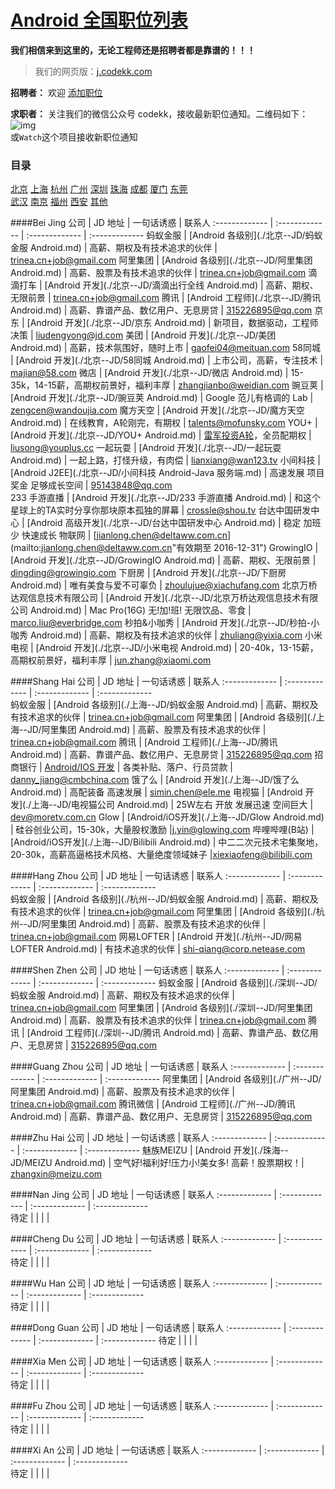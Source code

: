 [Android 全国职位列表 ](http://j.codekk.com)
==========  
**我们相信来到这里的，无论工程师还是招聘者都是靠谱的！！！**  

> 我们的网页版：[j.codekk.com](http://j.codekk.com)

**招聘者：** 欢迎 [添加职位](https://github.com/android-cn/android-jobs/wiki/%E5%A6%82%E4%BD%95%E6%B7%BB%E5%8A%A0%E8%81%8C%E4%BD%8D%E5%8F%8A%E5%86%85%E5%AE%B9%E8%A7%84%E8%8C%83 "查看职位添加步骤和规范")  

**求职者：**  关注我们的微信公众号 codekk，接收最新职位通知。二维码如下：  
 ![img](http://p.codekk.com/images/weixin-codekk-160.jpg)  
 或`Watch`这个项目接收新职位通知  

### 目录
[北京](http://j.codekk.com/city/beijing)  [上海](http://j.codekk.com/city/shanghai)  [杭州](http://j.codekk.com/city/hangzhou)  [广州](http://j.codekk.com/city/guangzhou)  [深圳](http://j.codekk.com/city/shenzhen)  [珠海](http://j.codekk.com/city/zhuhai)  [成都](http://j.codekk.com/city/chengdu)  [厦门](http://j.codekk.com/city/xiamen)  [东莞](http://j.codekk.com/city/dongguan)  
[武汉](https://github.com/android-cn/android-jobs#wu-han)  [南京](https://github.com/android-cn/android-jobs#nan-jing)  [福州](https://github.com/android-cn/android-jobs#fu-zhou)  [西安](https://github.com/android-cn/android-jobs#xi-an)  [其他](https://github.com/android-cn/android-jobs#others)  

####Bei Jing
公司  | JD 地址 | 一句话诱惑 | 联系人
:------------- | :------------- | :-------------  | :-------------
蚂蚁金服 | [Android 各级别](./北京--JD/蚂蚁金服 Android.md) | 高薪、期权及有技术追求的伙伴 | [trinea.cn+job@gmail.com](mailto:trinea.cn+job@gmail.com "有效期至 2016-12-31")
阿里集团 | [Android 各级别](./北京--JD/阿里集团 Android.md) | 高薪、股票及有技术追求的伙伴 | [trinea.cn+job@gmail.com](mailto:trinea.cn+job@gmail.com "有效期至 2016-12-31")
滴滴打车 | [Android 开发](./北京--JD/滴滴出行全线 Android.md) | 高薪、期权、无限前景 | [trinea.cn+job@gmail.com](mailto:trinea.cn+job@gmail.com "有效期至 2016-12-31")
腾讯 | [Android 工程师](./北京--JD/腾讯 Android.md) | 高薪、靠谱产品、数亿用户、无息房贷 | [315226895@qq.com](mailto:315226895@qq.com "有效期至 2016-12-31")
京东 | [Android 开发](./北京--JD/京东 Android.md) | 新项目，数据驱动，工程师决策 | [liudengyong@jd.com](mailto:liudengyong@jd.com "有效期至 2016-12-31")
美团 | [Android 开发](./北京--JD/美团 Android.md) | 高薪，技术氛围好，随时上市 | [gaofei04@meituan.com](mailto:gaofei04@meituan.com "有效期至 2016-12-31")
58同城 | [Android 开发](./北京--JD/58同城 Android.md) | 上市公司，高薪，专注技术 | [majian@58.com](mailto:majian@58.com "有效期至 2016-12-31")
微店 | [Android 开发](./北京--JD/微店 Android.md) | 15-35k，14-15薪，高期权前景好，福利丰厚 | [zhangjianbo@weidian.com](mailto:zhangjianbo@weidian.com "有效期至 2016-12-31")
豌豆荚 | [Android 开发](./北京--JD/豌豆荚 Android.md) | Google 范儿有格调的 Lab | [zengcen@wandoujia.com](mailto:zengcen@wandoujia.com "有效期至 2016-12-31")
魔方天空 | [Android 开发](./北京--JD/魔方天空 Android.md) | 在线教育，A轮刚完，有期权 | [talents@mofunsky.com](mailto:talents@mofunsky.com  "有效期至 2016-12-31")
YOU+ | [Android 开发](./北京--JD/YOU+ Android.md) | [雷军投资A轮](http://weibo.com/1749127163/Bykq35t22)，全员配期权  | [liusong@youplus.cc](mailto:liusong@youplus.cc "有效期至 2016-12-31")
一起玩耍 | [Android 开发](./北京--JD/一起玩耍 Android.md) | 一起上路，打怪升级，有肉偿 | [lianxiang@wan123.tv](mailto:lianxiang@wan123.tv "有效期至 2016-12-31")
小间科技 | [Android J2EE](./北京--JD/小间科技 Android-Java 服务端.md) | 高速发展 项目奖金 足够成长空间 | [95143848@qq.com](mailto:95143848@qq.com "有效期至 2016-12-31")  
233 手游直播 | [Android 开发](./北京--JD/233 手游直播 Android.md) | 和这个星球上的TA实时分享你那块原本孤独的屏幕 | [crossle@shou.tv](mailto:crossle@shou.tv "有效期至 2016-12-31")
台达中国研发中心 | [Android 高级开发](./北京--JD/台达中国研发中心 Android.md) | 稳定 加班少 快速成长 物联网 | [jianlong.chen@deltaww.com.cn](mailto:jianlong.chen@deltaww.com.cn"有效期至 2016-12-31")
GrowingIO | [Android 开发](./北京--JD/GrowingIO Android.md) | 高薪、期权、无限前景 | [dingding@growingio.com](mailto:dingding@growingio.com "有效期至 2016-12-31")
下厨房 | [Android 开发](./北京--JD/下厨房 Android.md) | 唯有美食与爱不可辜负 | [zhoulujue@xiachufang.com](mailto:zhoulujue@xiachufang.com "有效期至 2016-12-31")
北京万桥达观信息技术有限公司 | [Android 开发](./北京--JD/北京万桥达观信息技术有限公司 Android.md) | Mac Pro(16G) 无!加!班! 无限饮品、零食 | [marco.liu@everbridge.com](marco.liu@everbridge.com "有效期至 2016-12-31")
秒拍&小咖秀 | [Android 开发](./北京--JD/秒拍-小咖秀 Android.md) | 高薪、期权及有技术追求的伙伴 | [zhuliang@yixia.com](mailto:zhuliang@yixia.com "有效期至 2016-12-31")
小米电视 | [Android 开发](./北京--JD/小米电视 Android.md) | 20-40k，13-15薪，高期权前景好，福利丰厚 | [jun.zhang@xiaomi.com](mailto:jun.zhang@xiaomi.com "有效期至 2016-12-31")

####Shang Hai
公司  | JD 地址 | 一句话诱惑 | 联系人
:------------- | :------------- | :-------------  | :-------------  
蚂蚁金服 | [Android 各级别](./上海--JD/蚂蚁金服 Android.md) | 高薪、期权及有技术追求的伙伴 | [trinea.cn+job@gmail.com](mailto:trinea.cn+job@gmail.com "有效期至 2016-12-31")
阿里集团 | [Android 各级别](./上海--JD/阿里集团 Android.md) | 高薪、股票及有技术追求的伙伴 | [trinea.cn+job@gmail.com](mailto:trinea.cn+job@gmail.com "有效期至 2016-12-31")
腾讯 | [Android 工程师](./上海--JD/腾讯 Android.md) | 高薪、靠谱产品、数亿用户、无息房贷 | [315226895@qq.com](mailto:315226895@qq.com "有效期至 2016-12-31")
招商银行 | [Android/IOS 开发](./上海--JD/招商银行Android.md) | 各类补贴、落户、行员贷款 | [danny_jiang@cmbchina.com](mailto:danny_jiang@cmbchina.com "有效期至 2016-12-31")
饿了么 | [Android 开发](./上海--JD/饿了么 Android.md) | 高配装备 高速发展 | [simin.chen@ele.me](mailto:simin.chen@ele.me "有效期至 2016-12-31")
电视猫 | [Android 开发](./上海--JD/电视猫公司 Android.md) | 25W左右 开放 发展迅速 空间巨大 | [dev@moretv.com.cn](mailto:dev@moretv.com.cn "有效期至 2016-12-31")
Glow | [Android/iOS开发](./上海--JD/Glow Android.md) | 硅谷创业公司，15-30k，大量股权激励 |[j.yin@glowing.com](mailto:j.yin@glowing.com "有效期至 2016-12-31")
哔哩哔哩(B站) | [Android/iOS开发](./上海--JD/Bilibili Android.md) | 中二二次元技术宅集聚地，20-30k，高薪高逼格技术风格、大量绝度领域妹子 |[xiexiaofeng@bilibili.com](mailto:xiexiaofeng@bilibili.com "有效期至 2016-12-31") 

####Hang Zhou
公司  | JD 地址 | 一句话诱惑 | 联系人
:------------- | :------------- | :-------------  | :-------------  
蚂蚁金服 | [Android 各级别](./杭州--JD/蚂蚁金服 Android.md) | 高薪、期权及有技术追求的伙伴 | [trinea.cn+job@gmail.com](mailto:trinea.cn+job@gmail.com "有效期至 2016-12-31")
阿里集团 | [Android 各级别](./杭州--JD/阿里集团 Android.md) | 高薪、股票及有技术追求的伙伴 | [trinea.cn+job@gmail.com](mailto:trinea.cn+job@gmail.com "有效期至 2016-12-31")
网易LOFTER | [Android 开发](./杭州--JD/网易LOFTER Android.md) | 有技术追求的伙伴 | [shi-qiang@corp.netease.com](mailto:shi-qiang@corp.netease.com "有效期至 2016-12-31")

####Shen Zhen
公司  | JD 地址 | 一句话诱惑 | 联系人
:------------- | :------------- | :-------------  | :-------------
蚂蚁金服 | [Android 各级别](./深圳--JD/蚂蚁金服 Android.md) | 高薪、期权及有技术追求的伙伴 | [trinea.cn+job@gmail.com](mailto:trinea.cn+job@gmail.com "有效期至 2016-12-31")
阿里集团 | [Android 各级别](./深圳--JD/阿里集团 Android.md) | 高薪、股票及有技术追求的伙伴 | [trinea.cn+job@gmail.com](mailto:trinea.cn+job@gmail.com "有效期至 2016-12-31")
腾讯 | [Android 工程师](./深圳--JD/腾讯 Android.md) | 高薪、靠谱产品、数亿用户、无息房贷 | [315226895@qq.com](mailto:315226895@qq.com "有效期至 2016-12-31")

####Guang Zhou
公司  | JD 地址 | 一句话诱惑 | 联系人
:------------- | :------------- | :-------------  | :-------------
阿里集团 | [Android 各级别](./广州--JD/阿里集团 Android.md) | 高薪、股票及有技术追求的伙伴 | [trinea.cn+job@gmail.com](mailto:trinea.cn+job@gmail.com "有效期至 2016-12-31")
腾讯微信 | [Android 工程师](./广州--JD/腾讯 Android.md) | 高薪、靠谱产品、数亿用户、无息房贷 | [315226895@qq.com](mailto:315226895@qq.com "有效期至 2016-12-31")

####Zhu Hai
公司  | JD 地址 | 一句话诱惑 | 联系人
:------------- | :------------- | :-------------  | :-------------
魅族MEIZU | [Android 开发](./珠海--JD/MEIZU Android.md) | 空气好!福利好!压力小!美女多! 高薪！股票期权！| [zhangxin@meizu.com](mailto:zhangxin@meizu.com "有效期至 2016-12-31")  

####Nan Jing
公司  | JD 地址 | 一句话诱惑 | 联系人
:------------- | :------------- | :-------------  | :-------------  
待定 |  |  |  |

####Cheng Du
公司  | JD 地址 | 一句话诱惑 | 联系人
:------------- | :------------- | :-------------  | :-------------  
待定 |  |  |  |

####Wu Han
公司  | JD 地址 | 一句话诱惑 | 联系人
:------------- | :------------- | :-------------  | :-------------  
待定 |  |  |  |

####Dong Guan
公司  | JD 地址 | 一句话诱惑 | 联系人
:------------- | :------------- | :-------------  | :-------------
待定 |  |  |  |

####Xia Men
公司  | JD 地址 | 一句话诱惑 | 联系人
:------------- | :------------- | :-------------  | :-------------  
待定 |  |  |  |

####Fu Zhou
公司  | JD 地址 | 一句话诱惑 | 联系人
:------------- | :------------- | :-------------  | :-------------  
待定 |  |  |  |

####Xi An
公司  | JD 地址 | 一句话诱惑 | 联系人
:------------- | :------------- | :-------------  | :-------------  
待定 |  |  |  |

